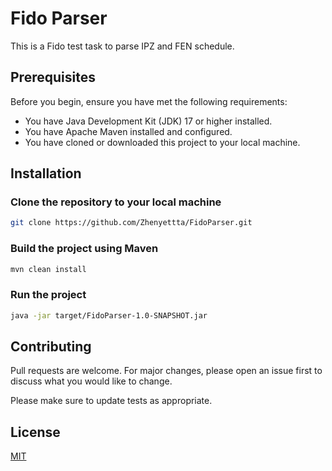 # Fido Parser

This is a Fido test task to parse IPZ and FEN schedule.

## Prerequisites

Before you begin, ensure you have met the following requirements:

- You have Java Development Kit (JDK) 17 or higher installed.
- You have Apache Maven installed and configured.
- You have cloned or downloaded this project to your local machine.

## Installation

### Clone the repository to your local machine
```bash
git clone https://github.com/Zhenyettta/FidoParser.git
```

### Build the project using Maven
```bash
mvn clean install
```

### Run the project
```bash
java -jar target/FidoParser-1.0-SNAPSHOT.jar
```

## Contributing

Pull requests are welcome. For major changes, please open an issue first
to discuss what you would like to change.

Please make sure to update tests as appropriate.

## License

[MIT](https://choosealicense.com/licenses/mit/)
